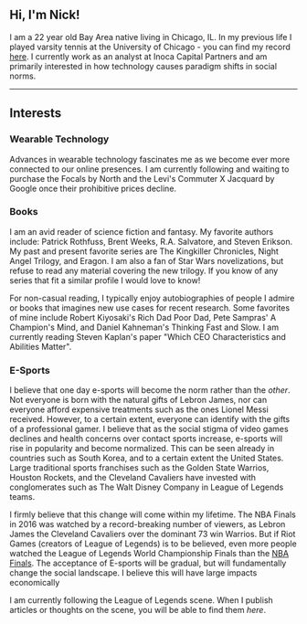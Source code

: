 ## Hi, I'm Nick!

I am a 22 year old Bay Area native living in Chicago, IL. In my previous life I played varsity tennis at the University of Chicago - you can find my record [here](https://athletics.uchicago.edu/sports/mten/2017-18/bios/chua_nicolas_49g3?view=bio). I currently work as an analyst at Inoca Capital Partners and am primarily interested in how technology causes paradigm shifts in social norms. 

***
## Interests

### Wearable Technology
Advances in wearable technology fascinates me as we become ever more connected to our online presences. I am currently following and waiting to purchase the Focals by North and the Levi's Commuter X Jacquard by Google once their prohibitive prices decline. 

### Books
I am an avid reader of science fiction and fantasy. My favorite authors include: Patrick Rothfuss, Brent Weeks, R.A. Salvatore, and Steven Erikson. My past and present favorite series are The Kingkiller Chronicles, Night Angel Trilogy, and Eragon. I am also a fan of Star Wars novelizations, but refuse to read any material covering the new trilogy. If you know of any series that fit a similar profile I would love to know!

For non-casual reading, I typically enjoy autobiographies of people I admire or books that imagines new use cases for recent research. Some favorites of mine include Robert Kiyosaki's Rich Dad Poor Dad, Pete Sampras' A Champion's Mind, and Daniel Kahneman's Thinking Fast and Slow. I am currently reading Steven Kaplan's paper "Which CEO Characteristics and Abilities Matter". 

### E-Sports
I believe that one day e-sports will become the norm rather than the *other*. Not everyone is born with the natural gifts of Lebron James, nor can everyone  afford expensive treatments such as the ones Lionel Messi received. However, to a certain extent, everyone can identify with the gifts of a professional gamer. I believe that as the social stigma of video games declines and health concerns over contact sports increase, e-sports will rise in popularity and become normalized. This can be seen already in countries such as South Korea, and to a certain extent the United States. Large traditional sports franchises such as the Golden State Warrios, Houston Rockets, and the Cleveland Cavaliers have invested with conglomerates such as The Walt Disney Company in League of Legends teams. 

I firmly believe that this change will come within my lifetime. The NBA Finals in 2016 was watched by a record-breaking number of viewers, as Lebron James the Cleveland Cavaliers over the dominant 73 win Warrios. But if Riot Games (creators of League of Legends) is to be believed, even more people watched the League of Legends World Championship Finals than the [NBA Finals](https://www.kotaku.com.au/2016/06/more-people-watched-league-of-legends-than-the-nba-finals/). The acceptance of E-sports will be gradual, but will fundamentally change the social landscape. I believe this will have large impacts economically 

I am currently following the League of Legends scene. When I publish articles or thoughts on the scene, you will be able to find them *here*.
